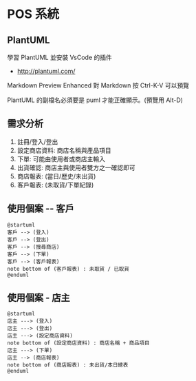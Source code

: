# POS 系統

## PlantUML

學習 PlantUML 並安裝 VsCode 的插件

* http://plantuml.com/

Markdown Preview Enhanced 對 Markdown 按 Ctrl-K-V 可以預覽

PlantUML 的副檔名必須要是 puml 才能正確顯示。(預覽用 Alt-D)

## 需求分析

1. 註冊/登入/登出
2. 設定商店資料: 商店名稱與產品項目
3. 下單: 可能由使用者或商店主輸入
4. 出貨確認: 商店主與使用者雙方之一確認即可
5. 商店報表: (當日/歷史/未出貨)
6. 客戶報表: (未取貨/下單紀錄)

## 使用個案 -- 客戶

```puml
@startuml
客戶 --> (登入)
客戶 --> (登出)
客戶 --> (搜尋商店)
客戶 --> (下單)
客戶 --> (客戶報表)
note bottom of (客戶報表) : 未取貨 / 已取貨
@enduml
```

## 使用個案 - 店主

```puml
@startuml
店主 ---> (登入)
店主 ---> (登出)
店主 ---> (設定商店資料)
note bottom of (設定商店資料) : 商店名稱 + 商品項目
店主 ---> (下單)
店主 --> (商店報表)
note bottom of (商店報表) : 未出貨/本日總表
@enduml
```

